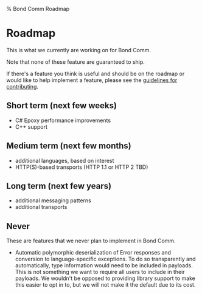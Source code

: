 % Bond Comm Roadmap

# Roadmap

This is what we currently are working on for Bond Comm.

Note that none of these feature are guaranteed to ship.

If there's a feature you think is useful and should be on the roadmap or
would like to help implement a feature, please see the
[guidelines for contributing](https://github.com/Microsoft/bond/blob/master/CONTRIBUTING.md).

## Short term (next few weeks)

* C# Epoxy performance improvements
* C++ support

## Medium term (next few months)

* additional languages, based on interest
* HTTP(S)-based transports (HTTP 1.1 or HTTP 2 TBD)

## Long term (next few years)

* additional messaging patterns
* additional transports

## Never

These are features that we never plan to implement in Bond Comm.

* Automatic polymorphic deserialization of Error responses and conversion to
  language-specific exceptions. To do so transparently and automatically,
  type information would need to be included in payloads. This is not
  something we want to require all users to include in their payloads. We
  wouldn't be opposed to providing library support to make this easier to
  opt in to, but we will not make it the default due to its cost.

